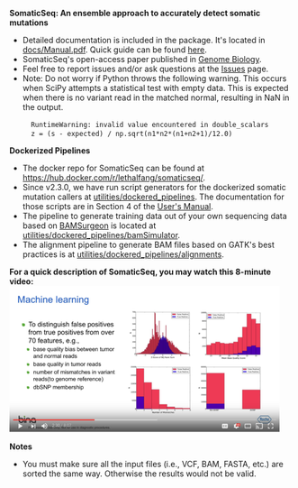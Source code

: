 <b>SomaticSeq: An ensemble approach to accurately detect somatic mutations</b>
* Detailed documentation is included in the package. It's located in [docs/Manual.pdf](docs/Manual.pdf "User Manual"). Quick guide can be found [here](http://bioinform.github.io/somaticseq/).
* SomaticSeq's open-access paper published in [Genome Biology](http://dx.doi.org/10.1186/s13059-015-0758-2 "Fang LT, Afshar PT, Chhibber A, et al. An ensemble approach to accurately detect somatic mutations using SomaticSeq. Genome Biol. 2015;16:197.").
* Feel free to report issues and/or ask questions at the [Issues](../../issues "Issues") page.
* Note: Do not worry if Python throws the following warning. This occurs when SciPy attempts a statistical test with empty data. This is expected when there is no variant read in the matched normal, resulting in NaN in the output.
   ```
     RuntimeWarning: invalid value encountered in double_scalars
     z = (s - expected) / np.sqrt(n1*n2*(n1+n2+1)/12.0)
   ```

<b>Dockerized Pipelines</b>
* The docker repo for SomaticSeq can be found at https://hub.docker.com/r/lethalfang/somaticseq/.
* Since v2.3.0, we have run script generators for the dockerized somatic mutation callers at [utilities/dockered_pipelines](utilities/dockered_pipelines).
The documentation for those scripts are in Section 4 of the [User's Manual](docs/Manual.pdf "Documentation").
* The pipeline to generate training data out of your own sequencing data based on [BAMSurgeon](https://github.com/adamewing/bamsurgeon) is located at [utilities/dockered_pipelines/bamSimulator](utilities/dockered_pipelines/bamSimulator).
* The alignment pipeline to generate BAM files based on GATK's best practices is at [utilities/dockered_pipelines/alignments](utilities/dockered_pipelines/alignments).

<b>For a quick description of SomaticSeq, you may watch this 8-minute video:</b>
  [![SomaticSeq Video](docs/SomaticSeqYoutube.png)](https://www.youtube.com/watch?v=MnJdTQWWN6w "SomaticSeq Video")


<b>Notes</b>
* You must make sure all the input files (i.e., VCF, BAM, FASTA, etc.) are sorted the same way. Otherwise the results would not be valid.
